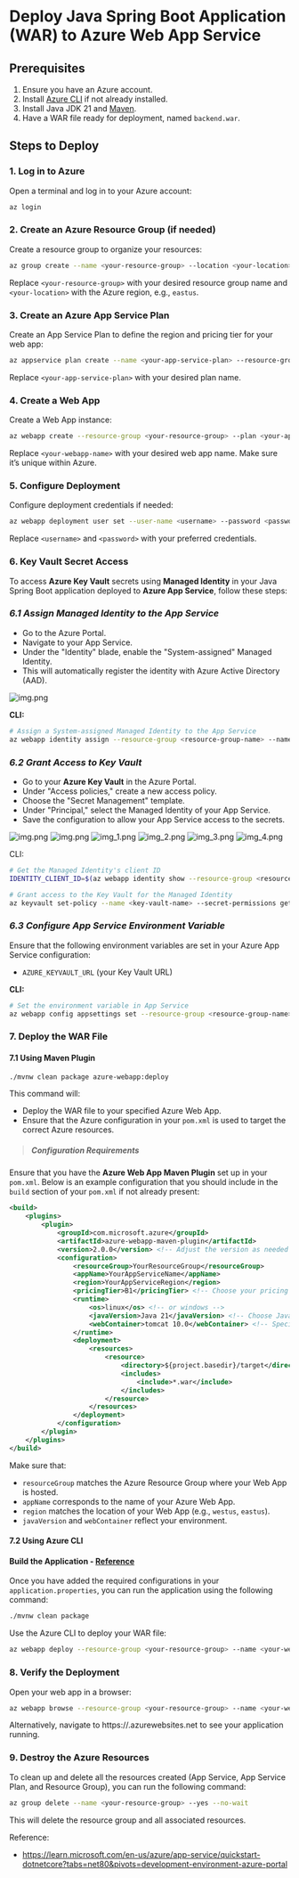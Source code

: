 # Deploy Java Spring Boot Application (WAR) to Azure Web App Service

## Prerequisites

1. Ensure you have an Azure account.
2. Install [Azure CLI](https://docs.microsoft.com/cli/azure/install-azure-cli) if not already installed.
3. Install Java JDK 21 and [Maven](https://maven.apache.org/install.html).
4. Have a WAR file ready for deployment, named `backend.war`.


## Steps to Deploy

### 1. **Log in to Azure**

Open a terminal and log in to your Azure account:
```bash
az login
```

### 2. Create an Azure Resource Group (if needed)
Create a resource group to organize your resources:
```bash
az group create --name <your-resource-group> --location <your-location>
```
Replace `<your-resource-group>` with your desired resource group name and `<your-location>` with the Azure region, e.g., `eastus`.

### 3. Create an Azure App Service Plan
Create an App Service Plan to define the region and pricing tier for your web app:

```bash
az appservice plan create --name <your-app-service-plan> --resource-group <your-resource-group> --sku B1 --is-linux
```
Replace `<your-app-service-plan>` with your desired plan name.

### 4. Create a Web App
Create a Web App instance:

```bash
az webapp create --resource-group <your-resource-group> --plan <your-app-service-plan> --name <your-webapp-name> --runtime "JAVA|21-java21" --deployment-local-git
```
Replace `<your-webapp-name>` with your desired web app name. Make sure it’s unique within Azure.

### 5. Configure Deployment
Configure deployment credentials if needed:

```bash
az webapp deployment user set --user-name <username> --password <password>
```
Replace `<username>` and `<password>` with your preferred credentials.

### 6. Key Vault Secret Access
To access **Azure Key Vault** secrets using **Managed Identity** in your Java Spring Boot application deployed to **Azure App Service**, follow these steps:

### _6.1 Assign Managed Identity to the App Service_ 
* Go to the Azure Portal. 
* Navigate to your App Service. 
* Under the "Identity" blade, enable the "System-assigned" Managed Identity. 
* This will automatically register the identity with Azure Active Directory (AAD).

![img.png](images/6_1.png)

**CLI:**
```bash
# Assign a System-assigned Managed Identity to the App Service
az webapp identity assign --resource-group <resource-group-name> --name <app-service-name>

```
### _6.2 Grant Access to Key Vault_
* Go to your **Azure Key Vault** in the Azure Portal. 
* Under "Access policies," create a new access policy. 
* Choose the "Secret Management" template. 
* Under "Principal," select the Managed Identity of your App Service. 
* Save the configuration to allow your App Service access to the secrets.

![img.png](images/6_2_1.png)
![img.png](images/6_2_2.png)
![img_1.png](images/6_2_3.png)
![img_2.png](images/6_2_4.png)
![img_3.png](images/6_2_5.png)
![img_4.png](images/6_2_6.png)

CLI:
```bash
# Get the Managed Identity's client ID
IDENTITY_CLIENT_ID=$(az webapp identity show --resource-group <resource-group-name> --name <app-service-name> --query principalId --output tsv)

# Grant access to the Key Vault for the Managed Identity
az keyvault set-policy --name <key-vault-name> --secret-permissions get list --object-id $IDENTITY_CLIENT_ID

```

### _6.3 Configure App Service Environment Variable_
Ensure that the following environment variables are set in your Azure App Service configuration:
* `AZURE_KEYVAULT_URL` (your Key Vault URL)


**CLI:**
```bash
# Set the environment variable in App Service
az webapp config appsettings set --resource-group <resource-group-name> --name <app-service-name> --settings AZURE_KEYVAULT_URL=https://<key-vault-name>.vault.azure.net/

```

### 7. Deploy the WAR File

#### 7.1 Using Maven Plugin
```bash
./mvnw clean package azure-webapp:deploy
```

This command will:
* Deploy the WAR file to your specified Azure Web App.
* Ensure that the Azure configuration in your `pom.xml` is used to target the correct Azure resources.

> ##### Configuration Requirements
Ensure that you have the **Azure Web App Maven Plugin** set up in your `pom.xml`. Below is an example configuration that you should include in the `build` section of your `pom.xml` if not already present:

```xml
<build>
    <plugins>
        <plugin>
            <groupId>com.microsoft.azure</groupId>
            <artifactId>azure-webapp-maven-plugin</artifactId>
            <version>2.0.0</version> <!-- Adjust the version as needed -->
            <configuration>
                <resourceGroup>YourResourceGroup</resourceGroup>
                <appName>YourAppServiceName</appName>
                <region>YourAppServiceRegion</region>
                <pricingTier>B1</pricingTier> <!-- Choose your pricing tier -->
                <runtime>
                    <os>linux</os> <!-- or windows -->
                    <javaVersion>Java 21</javaVersion> <!-- Choose Java version -->
                    <webContainer>tomcat 10.0</webContainer> <!-- Specify Tomcat version -->
                </runtime>
                <deployment>
                    <resources>
                        <resource>
                            <directory>${project.basedir}/target</directory>
                            <includes>
                                <include>*.war</include>
                            </includes>
                        </resource>
                    </resources>
                </deployment>
            </configuration>
        </plugin>
    </plugins>
</build>

```

Make sure that:

* `resourceGroup` matches the Azure Resource Group where your Web App is hosted.
* `appName` corresponds to the name of your Azure Web App.
* `region` matches the location of your Web App (e.g., `westus`, `eastus`).
* `javaVersion` and `webContainer` reflect your environment.


#### 7.2 Using Azure CLI

#### Build the Application - [Reference](env_variables.md)
Once you have added the required configurations in your `application.properties`, you can run the application using the following command:

```bash
./mvnw clean package
```

Use the Azure CLI to deploy your WAR file:

```bash
az webapp deploy --resource-group <your-resource-group> --name <your-webapp-name> --src-path ./target/backend.war --type war --async true
```

### 8. Verify the Deployment
Open your web app in a browser:

```bash
az webapp browse --resource-group <your-resource-group> --name <your-webapp-name>
```

Alternatively, navigate to https://<your-webapp-name>.azurewebsites.net to see your application running.

### 9. Destroy the Azure Resources
To clean up and delete all the resources created (App Service, App Service Plan, and Resource Group), you can run the following command:

```bash
az group delete --name <your-resource-group> --yes --no-wait
```
This will delete the resource group and all associated resources.


Reference:
* https://learn.microsoft.com/en-us/azure/app-service/quickstart-dotnetcore?tabs=net80&pivots=development-environment-azure-portal
